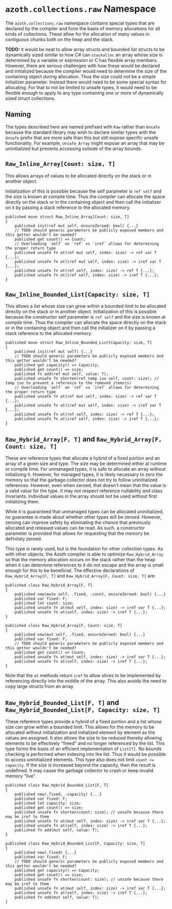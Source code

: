 # `azoth.collections.raw` Namespace

The `azoth.collections.raw` namespace contains special types that are declared by the
compiler and form the basis of memory allocations for all kinds of collections. These allow for the
allocation of many values in contiguous chunks both on the heap and the stack.

**TODO:** it would be neat to allow array structs and bounded list structs to be dynamically sized
similar to how C# can `stackalloc` an array whose size is determined by a variable or expression or
C has flexible array members. However, there are serious challenges with how these would be declared
and initialized because the compiler would need to determine the size of the containing object
during allocation. Thus the size could not be a simple initializer parameter. Instead there would
need to be some special syntax for allocating. For that to not be limited to unsafe types, it would
need to be flexible enough to apply to any type containing one or more of dynamically sized struct
collections.

## Naming

The types described here are named prefixed with `Raw` rather than `Unsafe` because the standard
library may wish to declare similar types with the `Unsafe` prefix that are more safe than this but
still expose specific unsafe functionality. For example, `Unsafe_Array` might expose an array that
may be uninitialized but prevents accessing outside of the array bounds.

## `Raw_Inline_Array[Count: size, T]`

This allows arrays of values to be allocated directly on the stack or in another object.

Initialization of this is possible because the self parameter is `ref self` and the size is known at
compile time. Thus the compiler can allocate the space directly on the stack or in the containing
object and then call the initializer on it by passing a stack reference to the allocated memory.

```azoth
published move struct Raw_Inline_Array[Count: size, T]
{
    published init(ref mut self, ensureZeroed: bool) {...}
    // TODO should generic parameters be publicly exposed members and this getter wouldn't be needed?
    published get count() => Count;
    // Overloading `self` on `ref` vs `iref` allows for determining the proper return type
    published unsafe fn at(ref mut self, index: size) -> ref var T {...};
    published unsafe fn at(iref mut self, index: size) -> iref var T {...};
    published unsafe fn at(ref self, index: size) -> ref T {...};
    published unsafe fn at(iref self, index: size) -> iref T {...};
}
```

## `Raw_Inline_Bounded_List[Capacity: size, T]`

This allows a list whose size can grow within a bounded limit to be allocated directly on the stack
or in another object. Initialization of this is possible because the constructor self parameter is
`ref self` and the size is known at compile time. Thus the compiler can allocate the space directly
on the stack or in the containing object and then call the initializer on it by passing a stack
reference to the allocated memory.

```azoth
published move struct Raw_Inline_Bounded_List[Capacity: size, T]
{
    published init(ref mut self) {...}
    // TODO should generic parameters be publicly exposed members and this getter wouldn't be needed?
    published get capacity() => Capacity;
    published get count() => size;
    published fn add(ref mut self, value: T);
    published unsafe fn shorten(ref temp iso self, count: size); // temp iso to prevent a reference to the removed items(s)
    // Overloading `self` on `ref` vs `iref` allows for determining the proper return type
    published unsafe fn at(ref mut self, index: size) -> ref var T {...};
    published unsafe fn at(iref mut self, index: size) -> iref var T {...};
    published unsafe fn at(ref self, index: size) -> ref T {...};
    published unsafe fn at(iref self, index: size) -> iref T {...};
}
```

## `Raw_Hybrid_Array[F, T]` and `Raw_Hybrid_Array[F, Count: size, T]`

These are reference types that allocate a hybrid of a fixed portion and an array of a given size and
type. The size may be determined either at runtime or compile time. For unmanaged types, it is safe
to allocate an array without initializing it. However, for managed types, it is likely necessary to
zero the memory so that the garbage collector does not try to follow uninitialized references.
However, even when zeroed, that doesn't mean that the value is a valid value for the type. It may
not respect reference nullability and class invariants. Individual values in the array should not be
used without first initializing them.

While it is guaranteed that unmanaged types can be allocated uninitialized, no guarantee is made
about whether other types will be zeroed. However, zeroing can improve safety by eliminating the
chance that previously allocated and released values can be read. As such, a constructor parameter
is provided that allows for requesting that the memory be definitely zeroed.

This type is rarely used, but is the foundation for other collection types. As with other objects,
the Azoth compiler is able to optimize `Raw_Hybrid_Array` so that the memory allocation occurs on
the stack rather than the heap when it can determine references to it do not escape and the array is
small enough for this to be beneficial. The effective declarations of `Raw_Hybrid_Array[F, T]` and
`Raw_Hybrid_Array[F, Count: size, T]` are:

```azoth
published class Raw_Hybrid_Array[F, T]
{
    published new(mute self, .fixed, .count, ensureZeroed: bool) {...}
    published var fixed: F;
    published let count: size;
    published unsafe fn at(mut self, index: size) -> iref var T {...};
    published unsafe fn at(self, index: size) -> iref T {...};
}

published class Raw_Hybrid_Array[F, Count: size, T]
{
    published new(mut self, .fixed, ensureZeroed: bool) {...}
    published var fixed: F;
    // TODO should generic parameters be publicly exposed members and this getter wouldn't be needed?
    published get count() => Count;
    published unsafe fn at(mut self, index: size) -> iref var T {...};
    published unsafe fn at(self, index: size) -> iref T {...};
}
```

Note that the `at` methods return `iref` to allow slices to be implemented by referencing directly
into the middle of the array. This also avoids the need to copy large structs from an array.

## `Raw_Hybrid_Bounded_List[F, T]` and `Raw_Hybrid_Bounded_List[F, Capacity: size, T]`

These reference types provide a hybrid of a fixed portion and a list whose size can grow within a
bounded limit. This allows for the memory to be allocated without initialization and initialized
element by element as the values are assigned. It also allows the size to be reduced thereby
allowing elements to be effectively "freed" and no longer referenced by the list. This type forms
the basis of an efficient implementation of `List[T]`. No bounds checking is performed when indexing
into the list. Thus it would be possible to access uninitialized elements. This type also does not
limit `count <= capacity`. If the size is increased beyond the capacity, then the result is
undefined. It may cause the garbage collector to crash or keep invalid memory "live".

```azoth
published class Raw_Hybrid_Bounded_List[F, T]
{
    published new(.fixed, .capacity) {...}
    published var fixed: F;
    published let capacity: size;
    published get count() => size;
    published unsafe fn shorten(count: size); // unsafe because there may be iref to them
    published unsafe fn at(mut self, index: size) -> iref var T {...};
    published unsafe fn at(self, index: size) -> iref T {...};
    published fn add(mut self, value: T);
}

published class Raw_Hybrid_Bounded_List[F, Capacity: size, T]
{
    published new(.fixed) {...}
    published var fixed: F;
    // TODO should generic parameters be publicly exposed members and this getter wouldn't be needed?
    published get capacity() => Capacity;
    published get count() => size;
    published unsafe fn shorten(count: size); // unsafe because there may be iref to them
    published unsafe fn at(mut self, index: size) -> iref var T {...};
    published unsafe fn at(self, index: size) -> iref T {...};
    published fn add(mut self, value: T);
}
```
